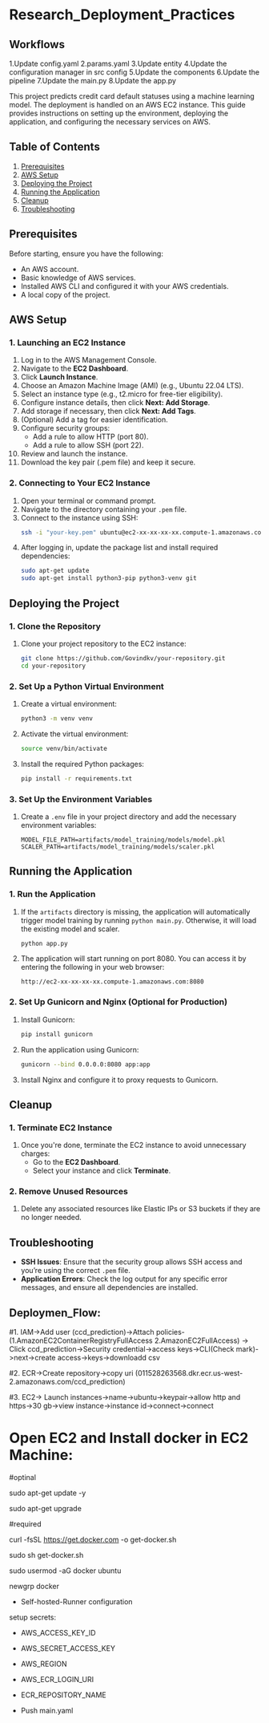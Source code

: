 # Research_Deployment_Practices

## Workflows
1.Update config.yaml
2.params.yaml
3.Update entity 
4.Update the configuration manager in src config 
5.Update the components 
6.Update the pipeline 
7.Update the main.py 
8.Update the app.py



This project predicts credit card default statuses using a machine learning model. The deployment is handled on an AWS EC2 instance. This guide provides instructions on setting up the environment, deploying the application, and configuring the necessary services on AWS.

## Table of Contents
1. [Prerequisites](#prerequisites)
2. [AWS Setup](#aws-setup)
3. [Deploying the Project](#deploying-the-project)
4. [Running the Application](#running-the-application)
5. [Cleanup](#cleanup)
6. [Troubleshooting](#troubleshooting)

## Prerequisites

Before starting, ensure you have the following:
- An AWS account.
- Basic knowledge of AWS services.
- Installed AWS CLI and configured it with your AWS credentials.
- A local copy of the project.

## AWS Setup

### 1. Launching an EC2 Instance
1. Log in to the AWS Management Console.
2. Navigate to the **EC2 Dashboard**.
3. Click **Launch Instance**.
4. Choose an Amazon Machine Image (AMI) (e.g., Ubuntu 22.04 LTS).
5. Select an instance type (e.g., t2.micro for free-tier eligibility).
6. Configure instance details, then click **Next: Add Storage**.
7. Add storage if necessary, then click **Next: Add Tags**.
8. (Optional) Add a tag for easier identification.
9. Configure security groups:
    - Add a rule to allow HTTP (port 80).
    - Add a rule to allow SSH (port 22).
10. Review and launch the instance.
11. Download the key pair (.pem file) and keep it secure.

### 2. Connecting to Your EC2 Instance
1. Open your terminal or command prompt.
2. Navigate to the directory containing your `.pem` file.
3. Connect to the instance using SSH:
   ```bash
   ssh -i "your-key.pem" ubuntu@ec2-xx-xx-xx-xx.compute-1.amazonaws.com
   ```
4. After logging in, update the package list and install required dependencies:
   ```bash
   sudo apt-get update
   sudo apt-get install python3-pip python3-venv git
   ```

## Deploying the Project

### 1. Clone the Repository
1. Clone your project repository to the EC2 instance:
   ```bash
   git clone https://github.com/Govindkv/your-repository.git
   cd your-repository
   ```

### 2. Set Up a Python Virtual Environment
1. Create a virtual environment:
   ```bash
   python3 -m venv venv
   ```
2. Activate the virtual environment:
   ```bash
   source venv/bin/activate
   ```
3. Install the required Python packages:
   ```bash
   pip install -r requirements.txt
   ```

### 3. Set Up the Environment Variables
1. Create a `.env` file in your project directory and add the necessary environment variables:
   ```env
   MODEL_FILE_PATH=artifacts/model_training/models/model.pkl
   SCALER_PATH=artifacts/model_training/models/scaler.pkl
   ```

## Running the Application

### 1. Run the Application
1. If the `artifacts` directory is missing, the application will automatically trigger model training by running `python main.py`. Otherwise, it will load the existing model and scaler.
   ```bash
   python app.py
   ```

2. The application will start running on port 8080. You can access it by entering the following in your web browser:
   ```url
   http://ec2-xx-xx-xx-xx.compute-1.amazonaws.com:8080
   ```

### 2. Set Up Gunicorn and Nginx (Optional for Production)
1. Install Gunicorn:
   ```bash
   pip install gunicorn
   ```
2. Run the application using Gunicorn:
   ```bash
   gunicorn --bind 0.0.0.0:8080 app:app
   ```
3. Install Nginx and configure it to proxy requests to Gunicorn.

## Cleanup

### 1. Terminate EC2 Instance
1. Once you're done, terminate the EC2 instance to avoid unnecessary charges:
   - Go to the **EC2 Dashboard**.
   - Select your instance and click **Terminate**.

### 2. Remove Unused Resources
1. Delete any associated resources like Elastic IPs or S3 buckets if they are no longer needed.

## Troubleshooting

- **SSH Issues**: Ensure that the security group allows SSH access and you’re using the correct `.pem` file.
- **Application Errors**: Check the log output for any specific error messages, and ensure all dependencies are installed.

## Deploymen_Flow:
#1. IAM->Add user (ccd_prediction)->Attach policies-(1.AmazonEC2ContainerRegistryFullAccess 2.AmazonEC2FullAccess)
-> Click ccd_prediction->Security credential->access keys->CLI(Check mark)->next->create access->keys->downloadd csv

#2. ECR->Create repository->copy uri (011528263568.dkr.ecr.us-west-2.amazonaws.com/ccd_prediction)

#3. EC2-> Launch instances->name->ubuntu->keypair->allow http and https->30 gb->view instance->instance id->connect->connect

# Open EC2 and Install docker in EC2 Machine:
#optinal

sudo apt-get update -y

sudo apt-get upgrade

#required

curl -fsSL https://get.docker.com -o get-docker.sh

sudo sh get-docker.sh

sudo usermod -aG docker ubuntu

newgrp docker

- Self-hosted-Runner configuration

setup secrets:
- AWS_ACCESS_KEY_ID
- AWS_SECRET_ACCESS_KEY
- AWS_REGION
- AWS_ECR_LOGIN_URI
- ECR_REPOSITORY_NAME

- Push main.yaml


